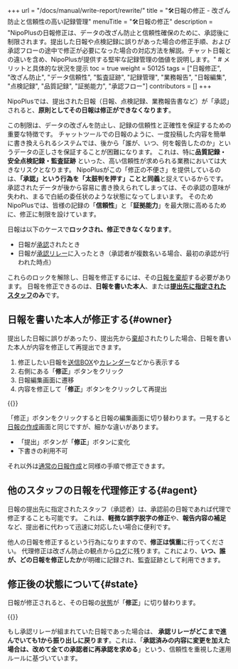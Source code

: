 +++
url = "/docs/manual/write-report/rewrite/"
title = "🛠️日報の修正 - 改ざん防止と信頼性の高い記録管理" 
menuTitle = "🛠️日報の修正"
description = "NipoPlusの日報修正は、データの改ざん防止と信頼性確保のために、承認後に制限されます。提出した日報や点検記録に誤りがあった場合の修正手順、および承認フローの途中で修正が必要になった場合の対応方法を解説。チャット日報との違いを含め、NipoPlusが提供する堅牢な記録管理の価値を説明します。" # メリットと具体的な状況を提示
toc = true
weight = 50125
tags = ["日報修正", "改ざん防止", "データ信頼性", "監査証跡", "記録管理", "業務報告", "日報編集", "点検記録", "品質記録", "証拠能力", "承認フロー"]
contributors = []
+++

NipoPlusでは、提出された日報（日報、点検記録、業務報告書など）が「承認」されると、**原則としてその日報は修正ができなくなります**。

この制限は、データの改ざんを防止し、記録の信頼性と正確性を保証するための重要な特徴です。
チャットツールでの日報のように、一度投稿した内容を簡単に書き換えられるシステムでは、後から「誰が、いつ、何を報告したのか」というデータの正しさを保証することが困難になります。
これは、特に**品質記録・安全点検記録・監査証跡** といった、高い信頼性が求められる業務においては大きなリスクとなります。
NipoPlusがこの「修正の不便さ」を提供しているのは、<strong>「承認」という行為を「太鼓判を押す」ことと同義</strong>と捉えているからです。承認されたデータが後から容易に書き換えられてしまっては、その承認の意味が失われ、まるで白紙の委任状のような状態になってしまいます。
そのためNipoPlusでは、皆様の記録の「**信頼性**」と「**証拠能力**」を最大限に高めるために、修正に制限を設けています。

日報は以下のケースで**ロックされ、修正できなくなります**。

- 日報が[承認](/docs/manual/read-report/state/#agree)されたとき
- 日報が[承認リレー](/docs/manual/read-report/state/#relay)に入ったとき（承認者が複数名いる場合、最初の承認が行われた時点）

これらのロックを解除し、日報を修正するには、その[日報を棄却](/docs/manual/read-report/state/#reject)する必要があります。
日報を修正できるのは、<strong>日報を書いた本人</strong>、または<strong>[提出先に指定されたスタッフ](/docs/manual/write-report/dist/)のみ</strong>です。

## 日報を書いた本人が修正する{#owner}

提出した日報に誤りがあったり、提出先から[棄却](/docs/manual/read-report/state/#reject)されたりした場合、日報を書いた本人が内容を修正して再提出できます。

1.  修正したい日報を[送信BOX](/docs/manual/read-report/list/#listbox)や[カレンダー](/docs/manual/read-report/list/#calendar)などから表示する
2.  右側にある「<strong>修正</strong>」ボタンをクリック
3.  日報編集画面に遷移
4.  内容を修正して「<strong>修正</strong>」ボタンをクリックして再提出

{{<icatch filename="img/edit" msg="提出した日報や点検記録に誤りがあった場合、日報を開いて「修正」ボタンをクリックします。承認済みの日報は修正できません" alice="here">}}

「修正」ボタンをクリックすると日報の編集画面に切り替わります。一見すると[日報の作成](/docs/manual/write-report/write/)画面と同じですが、細かな違いがあります。

- 「提出」ボタンが「<strong>修正</strong>」ボタンに変化
- 下書きの利用不可

それ以外は[通常の日報作成](/docs/manual/write-report/write/)と同様の手順で修正できます。

## 他のスタッフの日報を代理修正する{#agent}

日報の提出先に指定されたスタッフ（承認者）は、承認前の日報であれば代理で修正することも可能です。
これは、**軽微な誤字脱字の修正**や、<strong>報告内容の補足</strong>など、提出者に代わって迅速に対応したい場合に便利です。

他人の日報を修正するという行為になりますので、<strong>修正は慎重</strong>に行ってください。
代理修正は改ざん防止の観点から[ログ](/docs/manual/utils/log/)に残ります。これにより、**いつ、誰が、どの日報を修正したか**が明確に記録され、監査証跡として利用できます。

## 修正後の状態について{#state}

日報が修正されると、その日報の[状態](/docs/manual/read-report/state/#status)が「<strong>修正</strong>」に切り替わります。

{{<icatch filename="img/report-status-change" msg="修正された日報や点検記録は状態が「修正」になります。これにより、修正履歴を視覚的に把握できます" alice="guide">}}

もし承認リレーが組まれていた日報であった場合は、
**承認リレーがどこまで進んでいても1から振り出しに戻ります**。これは、「**承認済みの内容に変更を加えた場合は、改めて全ての承認者に再承認を求める**」という、信頼性を重視した運用ルールに基づいています。
